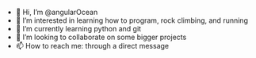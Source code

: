 - 👋 Hi, I’m @angularOcean
- 👀 I’m interested in learning how to program, rock climbing, and running
- 🌱 I’m currently learning python and git
- 💞️ I’m looking to collaborate on some bigger projects
- 📫 How to reach me: through a direct message

<!---
angularOcean/angularOcean is a ✨ special ✨ repository because its `README.md` (this file) appears on your GitHub profile.
You can click the Preview link to take a look at your changes.
--->
